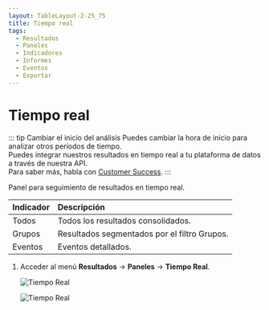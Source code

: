 ```yaml
---
layout: TableLayout-2-25_75
title: Tiempo real
tags:
  - Resultados
  - Paneles
  - Indicadores
  - Informes
  - Eventos
  - Exportar
---
```


# Tiempo real

::: tip Cambiar el inicio del análisis
Puedes cambiar la hora de inicio para analizar otros períodos de tiempo.<br>
Puedes integrar nuestros resultados en tiempo real a tu plataforma de datos a través de nuestra API.<br>
Para saber más, habla con [Customer Success](mailto:cs@phishx.io).
:::

Panel para seguimiento de resultados en tiempo real.

| Indicador | Descripción                                  |
| :-------- | :------------------------------------------- |
| Todos     | Todos los resultados consolidados.           |
| Grupos    | Resultados segmentados por el filtro Grupos. |
| Eventos   | Eventos detallados.                          |

1. Acceder al menú **Resultados** -> **Paneles** -> **Tiempo Real**.

   ![Tiempo Real](https://cdn.phishx.io/phishx-docs/images/phishx_results_dashboards_realtime_01.webp)

   ![Tiempo Real](https://cdn.phishx.io/phishx-docs/images/phishx_results_dashboards_realtime_02.webp)
